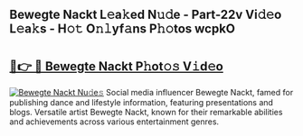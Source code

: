 ## Bewegte Nackt L𝚎a𝚔ed N𝚞𝚍e - Part-22v Vi𝚍𝚎o L𝚎a𝚔s - H𝚘𝚝 O𝚗𝚕yf𝚊ns P𝚑𝚘tos wcpkO

# <h2><a href="http://kf00cpg.oniu.top/?m=Bewegte+Nackt">🔗👉 🔴 Bewegte Nackt P𝚑ot𝚘𝚜 V𝚒d𝚎o</a></h2>

[![Bewegte Nackt Nu𝚍e𝚜](https://i.imgur.com/0qMVB7G.gif)](http://kf00cpg.oniu.top/?m=Bewegte+Nackt)
Social media influencer Bewegte Nackt, famed for publishing dance and lifestyle information, featuring presentations and blogs. Versatile artist Bewegte Nackt, known for their remarkable abilities and achievements across various entertainment genres.  
